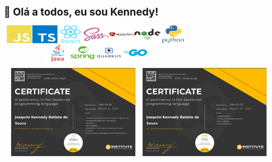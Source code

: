 <main>
<h1>👋 Olá a todos, eu sou Kennedy!</h1>
<div style="display: flex; flex-wrap: wrap; justify-content: center;">
  <img align="center" alt="Kennedy-Js" height="50" width="70" src="https://raw.githubusercontent.com/devicons/devicon/master/icons/javascript/javascript-plain.svg">
  <img align="center" alt="Kennedy-Ts" height="50" width="70" src="https://raw.githubusercontent.com/devicons/devicon/master/icons/typescript/typescript-plain.svg">
  <img align="center" alt="Kennedy-React" height="50" width="70" src="https://raw.githubusercontent.com/devicons/devicon/master/icons/react/react-original-wordmark.svg">
  <img align="center" alt="Kennedy-Sass" height="50" width="70" src="https://raw.githubusercontent.com/devicons/devicon/master/icons/sass/sass-original.svg">
  <img align="center" alt="Kennedy-Angular" height="50" width="70" src="https://raw.githubusercontent.com/devicons/devicon/master/icons/angularjs/angularjs-original-wordmark.svg">
  <img align="center" alt="Kennedy-NodeJS" height="50" width="70" src="https://raw.githubusercontent.com/devicons/devicon/master/icons/nodejs/nodejs-original-wordmark.svg">
  <img align="center" alt="Kennedy-Python" height="50" width="70" src="https://raw.githubusercontent.com/devicons/devicon/master/icons/python/python-original-wordmark.svg">
  <img align="center" alt="Kennedy-Java" height="50" width="70" src="https://raw.githubusercontent.com/devicons/devicon/master/icons/java/java-original-wordmark.svg">
  <img align="center" alt="Kennedy-spring" height="50" width="70" src="https://raw.githubusercontent.com/devicons/devicon/master/icons/spring/spring-original-wordmark.svg">
  <img align="center" alt="Kennedy-Quarkus" height="50" width="70" src="https://raw.githubusercontent.com/devicons/devicon/master/icons/quarkus/quarkus-original-wordmark.svg">
  <img align="center" alt="Kennedy-Go" height="50" width="70" src="https://raw.githubusercontent.com/devicons/devicon/master/icons/go/go-original-wordmark.svg">
</div>
<br>
<div style="display: flex; gap:20px">
  <div style="flex: 1;">
  </div>
  <div style="display:flex; height: 10rem; gap:20px;">
    <img style="height:15rem;" src="assets/certifications/jse-40-01.png">
    <img style="height:15rem;" src="assets/certifications/jsa-41-01.png">
  </div>
</div>
</main>
